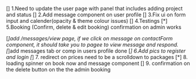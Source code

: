 [] 1.Need to update the user page with panel that includes adding project and status
[] 2.Add message component on user profile
[] 3.Fix ui on form input and calender(opacity & theme colour issues)
[] 4.Testings
[*] 5.Booking (Confirm, delete & edit booking) confirmation on admin works

[*]add /messages/view  page, if we click on message on contactForm component, it should take you to pagee to view message and respond.
[*]add messages tab or comp in users profile done
[*] 6.Add pics to register and login
[*] 7. redirect on prices need to be a scrolldown to packages
[*] 8. loading spinner on book now and message component
[] 9. confirmation on the delete button on the the admin booking